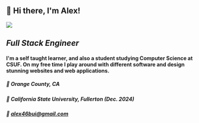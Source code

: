 ## 👋 Hi there, I'm Alex! 
<p align ="left">
<a href = "https://skillsicons.dev">
      <img src = "https://skillicons.dev/icons?i=react,js,html,css,postgres,nodejs,py,php,firebase&theme=dark"/>
</a>
</p>

## ***Full Stack Engineer***
#### I'm a self taught learner, and also a student studying Computer Science at CSUF. On my free time I play around with different software and design stunning websites and web applications. 

##### 📍  Orange County, CA
##### 🏫 California State University, Fullerton (Dec. 2024)
##### 📧 alex46bui@gmail.com
 
      


